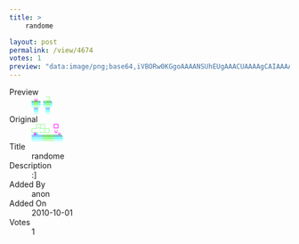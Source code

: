 ```yaml
---
title: >
    randome

layout: post
permalink: /view/4674
votes: 1
preview: "data:image/png;base64,iVBORw0KGgoAAAANSUhEUgAAACUAAAAgCAIAAAAaMSbnAAAABnRSTlMA/wD/AP5AXyvrAAAA30lEQVRIie2VQRKDIAxFfxxvhFcSzwReSa7UdNMisdDGTmo3/HERMvlD3kyCxHzDUxGrxwyparKqiLWaF3bm20+/wKE8DprGDfX3+4hAVImNNB4TzPXYSILvMWAlX3vqvtMLX3HTWWk6I4SQDw5LcscKl5Cw17AXu0hxzfkpDu/t7Gcq9/0CjblBAHBLvSp95lPar+ajcugdpmpRwpZjhlgSwj5ZGnvns9UYUa52bJT5IhJ8Z+2dz1bivZ5i/ZnevOrHpLF3PltJPjQahI5PYe98thJ8sdGg1/Fp7J3PVncL0e+/qIcOQgAAAABJRU5ErkJggg=="
---
```

<dl class="side-by-side">
<dt>Preview</dt>
<dd>
    <img class="preview" src="data:image/png;base64,iVBORw0KGgoAAAANSUhEUgAAACUAAAAgCAIAAAAaMSbnAAAABnRSTlMA/wD/AP5AXyvrAAAA30lEQVRIie2VQRKDIAxFfxxvhFcSzwReSa7UdNMisdDGTmo3/HERMvlD3kyCxHzDUxGrxwyparKqiLWaF3bm20+/wKE8DprGDfX3+4hAVImNNB4TzPXYSILvMWAlX3vqvtMLX3HTWWk6I4SQDw5LcscKl5Cw17AXu0hxzfkpDu/t7Gcq9/0CjblBAHBLvSp95lPar+ajcugdpmpRwpZjhlgSwj5ZGnvns9UYUa52bJT5IhJ8Z+2dz1bivZ5i/ZnevOrHpLF3PltJPjQahI5PYe98thJ8sdGg1/Fp7J3PVncL0e+/qIcOQgAAAABJRU5ErkJggg==">
</dd>
<dt>Original</dt>
<dd>
    <img class="preview" src="data:image/png;base64,iVBORw0KGgoAAAANSUhEUgAAAEAAAAAgCAYAAACinX6EAAAA0ElEQVR42u2Y3Q2AIAyEu5M7uVN3cqeKb4hoCS0/hiu5BIKJ9POgKpESLLZGxhAS+RK1Di2Jr3kvADVzAAAAAAAAAOAFoLbU/aIMWhMc/Z7Q3OKjtg8AAAAAPA7CtzEc0GqRpVWgB4DUAdPU+V5lsNtncHqjTe6iyUL2sKhILgDifpz0rABy/eUAuDpgqS2wcUjMVYHhkdc1F8+n49z1xFwvxAAHvD3NalkcABeUOECeB51Nvk35H6ILAQesHaxBuC7wlXezrQd7vMQicMDCcQI6pB9pCWkgHgAAAABJRU5ErkJggg==">
</dd>
<dt>Title</dt>
<dd>randome</dd>
<dt>Description</dt>
<dd>:]</dd>
<dt>Added By</dt>
<dd>anon</dd>
<dt>Added On</dt>
<dd>2010-10-01</dd>
<dt>Votes</dt>
<dd>1</dd>
</dl>
